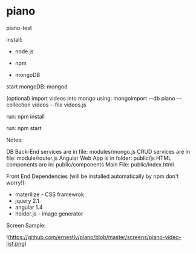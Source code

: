 # piano
piano-test

install:

- node.js

- npm 

- mongoDB

start mongoDB: mongod

(optional) import videos into mongo using: mongoimport --db piano --collection videos --file videos.js

run: npm install

run: npm start

Notes:

DB Back-End services are in file: modules/mongo.js
CRUD services are in file: module/router.js
Angular Web App is in folder: public/js
HTML components are in: public/components
Main File: public/index.html

Front End Dependencies (will be installed automatically by npm don't worry!):

- materilize - CSS framewrok
- jquery 2.1
- angular 1.4
- holder.js - image generator

Screen Sample:

!(https://github.com/ernestlv/piano/blob/master/screens/piano-video-list.png)
